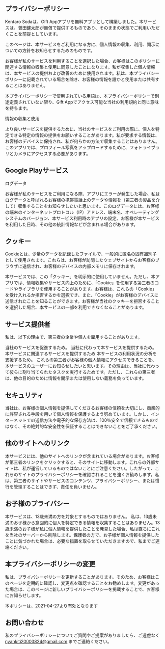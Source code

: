 ## プライバシーポリシー
Kentaro Sodaは、Gift Appアプリを無料アプリとして構築しました。本サービスは、曽田健太郎が無償で提供するものであり、そのままの状態でご利用いただくことを前提としています。

このページは、本サービスをご利用になる方に、個人情報の収集、利用、開示についての方針をお知らせするためのものです。

お客様が私のサービスを利用することを選択した場合、お客様はこのポリシーに関連する情報の収集と使用に同意したことになります。私が収集した個人情報は、本サービスの提供および改善のために使用されます。私は、本プライバシーポリシーに記載されている場合を除き、お客様の情報を誰かと使用または共有することはありません。

本プライバシーポリシーで使用されている用語は、本プライバシーポリシーで別途定義されていない限り、Gift Appでアクセス可能な当社の利用規約と同じ意味を持ちます。

情報の収集と使用

より良いサービスを提供するために、当社のサービスをご利用の際に、個人を特定できる特定の情報の提供をお願いすることがあります。私が要求する情報は、お客様のデバイスに保持され、私が何らかの方法で収集することはありません。
このアプリでは、プロフィール写真をアップロードするために、フォトライブラリとカメラにアクセスする必要があります。

## Google Playサービス
ログデータ

お客様が私のサービスをご利用になる際、アプリにエラーが発生した場合、私はログデータと呼ばれるお客様の携帯電話上のデータや情報を（第三者の製品を介して）収集することをお知らせしたいと思います。このログデータには、お客様の端末のインターネットプロトコル（IP）アドレス、端末名、オペレーティングシステムのバージョン、本サービス利用時のアプリの設定、お客様が本サービスを利用した日時、その他の統計情報などが含まれる場合があります。

## クッキー

Cookieとは、少量のデータを記録したファイルで、一般的に匿名の固有識別子として使用されます。これらは、お客様が訪問したウェブサイトからお客様のブラウザに送信され、お客様のデバイスの内部メモリに保存されます。

本サービスでは、この「クッキー」を明示的に使用していません。ただし、本アプリでは、情報収集やサービス向上のために、「Cookie」を使用する第三者のコードやライブラリを使用することがあります。お客様は、これらの「Cookie」を受け入れるか拒否するかを選択でき、また、「Cookie」がお客様のデバイスに送信されたことを知ることができます。お客様が当社のクッキーを拒否することを選択した場合、本サービスの一部を利用できなくなることがあります。

## サービス提供者

私は、以下の理由で、第三者の企業や個人を雇用することがあります。

当社のサービスを促進するため。
当社に代わって本サービスを提供するため。
本サービスに関連するサービスを提供するため
本サービスの利用状況の分析を支援するため。
これらの第三者がお客様の個人情報にアクセスできることを、本サービスのユーザーにお知らせしたいと思います。その理由は、当社に代わって彼らに割り当てられたタスクを実行するためです。ただし、これらの第三者は、他の目的のために情報を開示または使用しない義務を負っています。

## セキュリティ

当社は、お客様の個人情報を提供してくださるお客様の信頼を大切にし、商業的に許容される手段を用いて個人情報を保護するよう努めています。しかし、インターネットでの送信方法や電子的な保存方法は、100％安全で信頼できるものではなく、その絶対的な安全性を保証することはできないことをご了承ください。

## 他のサイトへのリンク

本サービスには、他のサイトへのリンクが含まれている場合があります。お客様が第三者のリンクをクリックすると、そのサイトに移動します。これらの外部サイトは、私が運営しているものではないことにご注意ください。したがって、これらのサイトのプライバシーポリシーを確認されることを強くお勧めします。私は、第三者のサイトやサービスのコンテンツ、プライバシーポリシー、または慣行を管理することはできず、責任を負いません。

## お子様のプライバシー

本サービスは、13歳未満の方を対象とするものではありません。 私は、13歳未満のお子様から意図的に個人を特定できる情報を収集することはありません。13歳未満のお子様が私に個人情報を提供したことを発見した場合、私は直ちにこれを当社のサーバーから削除します。保護者の方で、お子様が個人情報を提供したことに気づかれた場合は、必要な措置を取らせていただきますので、私までご連絡ください。

## 本プライバシーポリシーの変更

私は、プライバシーポリシーを更新することがあります。そのため、お客様はこのページを定期的に確認し、変更点を確認することをお勧めします。変更があった場合は、このページに新しいプライバシーポリシーを掲載することで、お客様にお知らせします。

本ポリシーは、2021-04-27より有効となります

## お問い合わせ

私のプライバシーポリシーについてご質問やご提案がありましたら、ご遠慮なく nyankiti20000824@gmail.com までご連絡ください。

